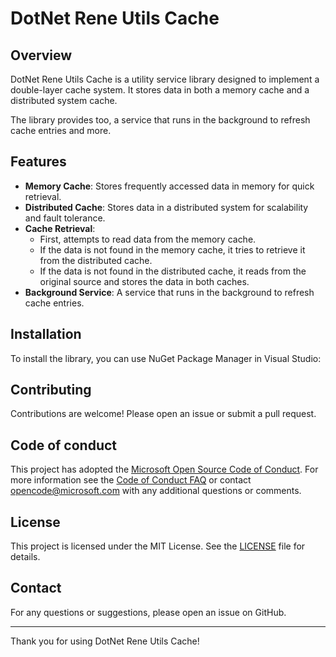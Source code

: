 
# DotNet Rene Utils Cache

## Overview

DotNet Rene Utils Cache is a utility service library designed to implement a double-layer cache system. It stores data in both a memory cache and a distributed system cache. 

The library provides too,  a service that runs in the background to refresh cache entries and more.

## Features

- **Memory Cache**: Stores frequently accessed data in memory for quick retrieval.
- **Distributed Cache**: Stores data in a distributed system for scalability and fault tolerance.
- **Cache Retrieval**: 
  - First, attempts to read data from the memory cache.
  - If the data is not found in the memory cache, it tries to retrieve it from the distributed cache.
  - If the data is not found in the distributed cache, it reads from the original source and stores the data in both caches.
- **Background Service**: A service that runs in the background to refresh cache entries.

## Installation

To install the library, you can use NuGet Package Manager in Visual Studio:


## Contributing

Contributions are welcome! Please open an issue or submit a pull request.

## Code of conduct
This project has adopted the [Microsoft Open Source Code of Conduct](https://opensource.microsoft.com/codeofconduct/). For more information see the [Code of Conduct FAQ](https://opensource.microsoft.com/codeofconduct/faq/) or contact [opencode@microsoft.com](mailto:opencode@microsoft.com) with any additional questions or comments.


## License

This project is licensed under the MIT License. See the [LICENSE](LICENSE) file for details.

## Contact

For any questions or suggestions, please open an issue on GitHub.

---

Thank you for using DotNet Rene Utils Cache!